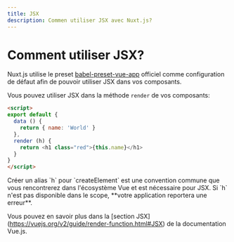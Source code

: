 ```yaml
---
title: JSX
description: Commen utiliser JSX avec Nuxt.js?
---
```


# Comment utiliser JSX?

Nuxt.js utilise le preset [babel-preset-vue-app](https://github.com/vuejs/babel-preset-vue-app) officiel comme configuration de défaut afin de pouvoir utiliser JSX dans vos composants.

Vous pouvez utiliser JSX dans la méthode `render` de vos composants:

```html
<script>
export default {
  data () {
    return { name: 'World' }
  },
  render (h) {
    return <h1 class="red">{this.name}</h1>
  }
}
</script>
```

<p class="Alert Alert--info">Créer un alias `h` pour `createElement` est une convention commune que vous rencontrerez dans l'écosystème Vue et est nécessaire pour JSX. Si `h` n'est pas disponible dans le scope, **votre application reportera une erreur**.</p>

Vous pouvez en savoir plus dans la [section JSX] (https://vuejs.org/v2/guide/render-function.html#JSX) de la documentation Vue.js.
